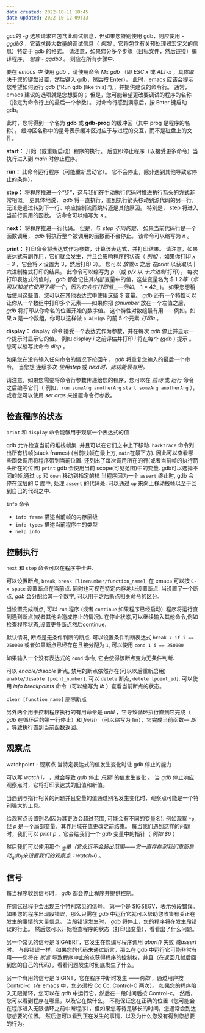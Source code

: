 ```yaml
---
date created: 2022-10-11 18:45
date updated: 2022-10-12 09:33
---
```


gcc的 _-g_ 选项请求它包含此调试信息，但如果您特别使用 gdb，则应使用 _-ggdb3_ ，它请求最大数量的调试信息（ _例如_ ，它将包含有关预处理器宏定义的信息）特定于 gdb 的格式。 请注意，如果您分多个步骤（目标文件，然后链接）编译程序， _包含 - ggdb3 。_ 则应在所有步骤中.

要在 _emacs 中_ 使用 _gdb_  ，请使用命令 _Mx gdb_ （即 _ESC x_ 或 _ALT-x_ ，具体取决于您的键盘设置，然后键入 gdb，然后按 Enter）。 此时，emacs 应该会提示您希望如何运行 _gdb_ (“Run gdb (like this):”),，并提供建议的命令行。 通常，emacs 建议的选项就是您想要的； 但是，您可能希望更改要调试的程序的名称（指定为命令行上的最后一个参数）。 对命令行感到满意后，按 Enter 键启动 gdb。

此时，您将得到一个名为 **gdb** 或 **gdb-prog** 的缓冲区（其中 prog 是程序的名称）。 缓冲区名称中的星号表示缓冲区对应于与进程的交互，而不是磁盘上的文件。

**start：** 开始（或重新启动）程序的执行。 后立即停止程序（以接受更多命令）当执行进入到 _main_ 时停止程序。

**run：** 此命令运行程序（可能重新启动它）。 它不会停止，除非遇到其他导致它停止的条件）。

**step：** 将程序推进一个“步”，这与我们在手动执行代码时推进执行箭头的方式非常相似。 更具体地说， _gdb_ 将一直执行，直到执行箭头移动到源代码的另一行，无论是通过转到下一行、响应控制流而跳转还是其他原因。 特别是， step 将进入当前行调用的函数。 该命令可以缩写为 _s_ 。

**next：** 将程序推进一行代码。 但是，与 _step 不同的是，_ 如果当前代码行是一个函数调用， _gdb_ 将执行整个被调用的函数而不会停止。 该命令可以缩写为 _n_ 。

**print：** 打印命令将表达式作为参数，计算该表达式，并打印结果。 请注意，如果表达式有副作用，它们就会发生，并且会影响程序的状态（ _例如_ ，如果你打印 _x = 3_ ，它会将 _x_ 设置为 3，然后打印 3）。 您可以 _放置/x_ 之后 _在print_ 以获取以十六进制格式打印的结果。 此命令可以缩写为 _p_ （或 _p/x_ 以 _十六进制_ 打印）。 每次打印表达式的值时， _gdb_ 都会记住其内部变量中的值，这些变量名为 $ 1  $2  等（您可以知道它使用了哪一个，因为它会在打印值 _——例如，$ 1 = 42_ )。 如果您想稍后使用这些值，您可以在其他表达式中使用这些  $ 变量。 _gdb_ 还有一个特性可以让你从一个数组中打印多个元素——如果你把 _@number_ 放在一个左值之后， _gdb_ 将打印从你命名的位置开始的数字值。 这个特性对数组最有用——例如，如果 a 是一个数组，你可以这样做 `p a[0]@5` 的前 5 个元素 _打印a_ 。

**display：** display _命令_ 接受一个表达式作为参数，并在每次 _gdb_ 停止并显示一个提示时显示它的值。 例如 display _i_ 之前评估并打印 _i_ 将在每个 _(gdb_ ) 提示 。 您可以缩写此命令 _disp_ 。

如果您在没有输入任何命令的情况下按回车， _gdb_ 将重复您输入的最后一个命令。 当您想  连续多次 _使用step_ 或 _next时，此功能最有用。_

请注意，如果您需要将命令行参数传递给您的程序，您可以在 _启动_ 或 _运行_ 命令之后编写它们（ 例如，`run someArg anotherArg` `start someArg anotherArg` ），或者您可以使用 _set args_ 来设置命令行参数。

## 检查程序的状态

`print` 和 `display` 命令能够用于观察一个表达式的值

gdb 允许检查当前的堆栈帧集, 并且可以在它们之中上下移动.
`backtrace` 命令列出所有栈帧(stack frames) (当前栈帧在最上方, `main`在最下方). 因此可以查看哪些函数调用将程序带到当前位置. 还列出了每次调用所在的行(或者当前帧的执行箭头所在的位置)
`print` gdb 会使用当前 scope(可见范围)中的变量. gdb可以选择不同的帧,通过 `up` 和 `down` 移动到指定的栈
当程序因为一个 `assert` 终止时, gdb 会停在深层的 C 库中, 处理 `assert` 的代码处. 可以通过 `up` 来向上移动栈帧以至于回到自己的代码之中.

`info` 命令

- `info frame` 描述当前帧的内存层级
- `info types` 描述当前程序中的类型
- `help info`

## 控制执行

`next` 和 `step` 命令可以在程序中步进.

可以设置断点, `break`, `break [linenumber/function_name]`, 在 emacs 可以按 `C-x space` 设置断点在当前点. 同时也可视在特定内存地址设置断点. 当设置了一个断点, _gdb_ 会分配给其一个数字, 可以用于之后断点相关命令的区分.

当设置完成断点, 可以 `run` 程序 (或者 `continue` 如果程序已经启动). 程序将运行直到遇到断点(或者其他会造成停止的情况). 在停止状态,可以继续输入其他命令,例如检查程序状态,设置更多断点然后continue.

默认情况, 断点是无条件判断的断点. 可以设置条件判断表达式 `break 7 if i == 250000` 或者如果断点已经存在且被分配为 `1`, 可以使用 `cond 1 i == 250000`

如果输入一个没有表达式的 `cond` 命令, 它会使得该断点变为无条件判断.

可以 _enable/disable_ 断点, 禁用的断点依然存在(可以以后重新启用) `enable/disable [point_number]`. 可以 `delete` 断点, `delete [point_id]`. 可以使用 _info breakpoints_ 命令（可以缩写为 _ib_ ）查看当前断点的状态。

`clear [function_name]` 删除断点

另外两个用于控制程序执行的有用命令是 _until_ ，它导致循环执行直到它完成（ _gdb_ 在循环后的第一行停止）和 _finish_ （可以缩写为 fin），它完成当前函数— _即_ ，导致执行直到当前函数返回。

## 观察点

watchpoint - 观察点 当特定表达式的值发生变化时让 gdb 停止的能力

可以写 _watch i，_ ，就会导致 _gdb_ 停止 _只要i_ 的值发生变化 。 当 _gdb_ 停止响应观察点时，它将打印表达式的旧值和新值。

当遇到与指针相关的问题并且变量的值通过别名发生变化时，观察点可能是一个特别强大的工具。

给观察点设置别名(因为其更改会超过范围, 可能会有不同的变量名). 例如观察 `*p`, 但 _p_ 是一个局部变量，其作用域在值更改之前结束。 每当我们遇到这样的问题时，我们可以 _print p_ ，它会给我们一个 _gdb_ 变量中的指针（ _例如 $6_ ）

然后我们可以使用那个 _$_ 变量（它永远不会超出范围——它一直存在到我们重新启动 _gdb_ ) 来设置我们的观察点： watch _*$6_ 。

## 信号
每当程序收到信号时， _gdb_ 都会停止程序并提供控制。

在调试过程中会出现三个特别常见的信号。 第一个是 SIGSEGV，表示分段错误。 如果您的程序出现段错误，那么只需在 _gdb_ 中运行它就可以帮助您收集有关正在发生的事情的大量信息。 当段错误发生时， _gdb_ 将停止，您的程序将在发生段错误的行上。 然后您可以开始检查程序的状态（打印出变量），看看出了什么问题。

另一个常见的信号是 SIGABRT，它发生在您编写程序调用 _abort()_ 失败 _或assert_ 时。 与段错误一样，如果您的代码未通过断言，那么在 gdb 中运行它可能非常有用——您将在 _断言_ 导致程序中止的点获得程序的控制权，并且（在返回几帧后回到您的自己的代码），看看问题发生时到底发生了什么。

另一个有用的信号是 SIGINT，它在程序中断时发生 _——例如_ ，通过用户按 Control-c（在 emacs 中，您必须按 Cc Cc: Control-C 两次）。 如果您的程序陷入无限循环，您可以在 _gdb_ 中运行它，然后在一段时间后按 Control-c。 然后，您可以看到程序在哪里，以及它在做什么。 不能保证您在正确的位置（您可能会在程序进入无限循环之前中断程序），但如果您等待足够长的时间，您通常会到达您想要的位置。 然后您可以看到正在发生的事情，以及为什么您没有得到您想要的行为。